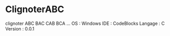 # ClignoterABC
clignoter ABC BAC CAB BCA ...
OS : Windows
IDE : CodeBlocks
Langage : C
Version : 0.0.1

